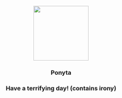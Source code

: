 <p align="center">
    <img src="https://raw.githubusercontent.com/PokeAPI/sprites/master/sprites/pokemon/77.png" width="150" height="150">
</p>
<h3 align="center"> <b>Ponyta</b></h3>
<h3 align="center">Have a terrifying day! (contains irony)</h3>
